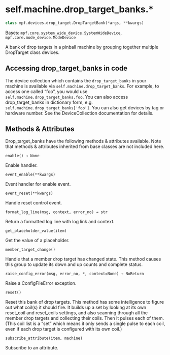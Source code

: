 
# self.machine.drop_target_banks.*

``` python
class mpf.devices.drop_target.DropTargetBank(*args, **kwargs)
```

Bases: `mpf.core.system_wide_device.SystemWideDevice`, `mpf.core.mode_device.ModeDevice`

A bank of drop targets in a pinball machine by grouping together multiple DropTarget class devices.

## Accessing drop_target_banks in code

The device collection which contains the `drop_target_banks` in your machine is available via `self.machine.drop_target_banks`. For example, to access one called “foo”, you would use `self.machine.drop_target_banks.foo`. You can also access drop_target_banks in dictionary form, e.g. `self.machine.drop_target_banks['foo']`. You can also get devices by tag or hardware number. See the DeviceCollection documentation for details.

## Methods & Attributes

Drop_target_banks have the following methods & attributes available. Note that methods & attributes inherited from base classes are not included here.

`enable() → None`

Enable handler.

`event_enable(**kwargs)`

Event handler for enable event.

`event_reset(**kwargs)`

Handle reset control event.

`format_log_line(msg, context, error_no) → str`

Return a formatted log line with log link and context.

`get_placeholder_value(item)`

Get the value of a placeholder.

`member_target_change()`

Handle that a member drop target has changed state.  This method causes this group to update its down and up counts and complete status.

`raise_config_error(msg, error_no, *, context=None) → NoReturn`

Raise a ConfigFileError exception.

`reset()`

Reset this bank of drop targets. This method has some intelligence to figure out what coil(s) it should fire. It builds up a set by looking at its own reset_coil and reset_coils settings, and also scanning through all the member drop targets and collecting their coils. Then it pulses each of them. (This coil list is a “set” which means it only sends a single pulse to each coil, even if each drop target is configured with its own coil.)

`subscribe_attribute(item, machine)`

Subscribe to an attribute.

